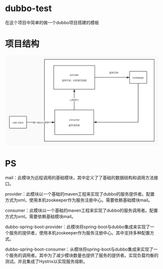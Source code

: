 # dubbo-test
在这个项目中简单的做一个dubbo项目搭建的模板

# 项目结构

![structure](README.assets/structure.jpg)

# PS
  mail：此模块为远程调用的基础模块，其中定义了了基础的数据结构和调用方法接口。

  provider：此模块以一个基础的maven工程来实现了dubbo的服务提供者。配置方式为xml，使用本机zookeeper作为服务注册中心。需要依赖基础模块mail。
  
  consumer：此模块以一个基础的maven工程来实现了dubbo的服务调用者。配置方式为xml。需要依赖基础模块mail。
  
  dubbo-spring-boot-provider：此模块将spring-boot与dubbo集成来实现了一个服务的提供者，使用本机zookeeper作为服务注册中心。其中支持多种配置方式。
  
  dubbo-spring-boot-consumer：从模块将spring-boot与dubbo集成来实现了一个服务的调用者。其中为了减少模块数量也提供了服务的提供者。实现负载均衡的测试。并且集成了Hystrix以实现服务熔断。
